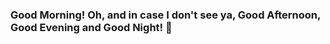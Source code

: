 ### Good Morning! Oh, and in case I don't see ya, Good Afternoon, Good Evening and Good Night! 👋

<!--
**MissingNA/MissingNA** is a ✨ _special_ ✨ repository because its `README.md` (this file) appears on your GitHub profile.

__I am a Data Scientist based in the Big Apple 🍎🏙️

- 🔭 I’m currently looking for a __Data Science and Analytics__ position.
- ⚙️ Daily languages: `python`, `sql`
- 🌱 I’m currently learning ...
- 👯 I’m looking to collaborate on ...
- 🤔 I’m looking for help with ...
- 💬 Ask me about ...
- 📫 How to reach me: ...
- 😄 Pronouns: ...
- ⚡ Fun fact: Avid rock climber 🧗‍♂️and just started learning to skate🛹
-->

